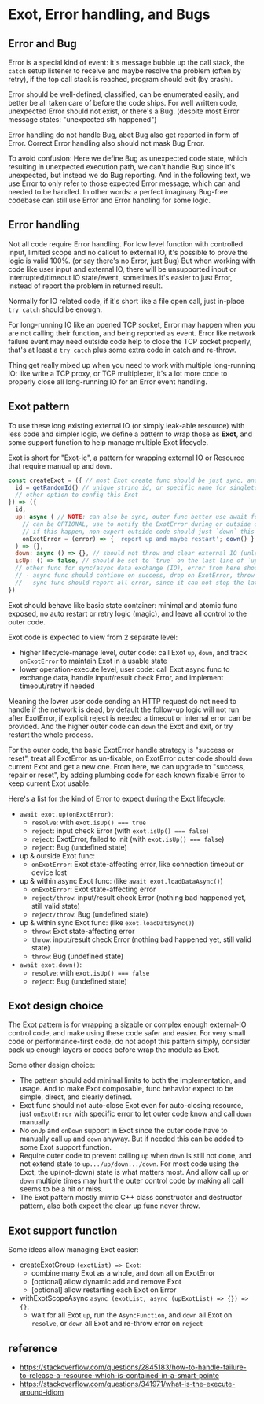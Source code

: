 # Exot, Error handling, and Bugs


## Error and Bug

Error is a special kind of event:
  it's message bubble up the call stack,
  the `catch` setup listener to receive and maybe resolve the problem (often by retry),
  if the top call stack is reached, program should exit (by crash).

Error should be well-defined, classified, can be enumerated easily,
  and better be all taken care of before the code ships.
For well written code,
  unexpected Error should not exist,
  or there's a Bug. (despite most Error message states: "unexpected sth happened")

Error handling do not handle Bug,
  abet Bug also get reported in form of Error.
  Correct Error handling also should not mask Bug Error.

To avoid confusion:
  Here we define Bug as unexpected code state,
    which resulting in unexpected execution path,
    we can't handle Bug since it's unexpected, but instead we do Bug reporting.
  And in the following text,
    we use Error to only refer to those expected Error message, which can and needed to be handled.
  In other words:
    a perfect imaginary Bug-free codebase can still use Error and Error handling for some logic.


## Error handling

Not all code require Error handling.
  For low level function with controlled input, limited scope and no callout to external IO,
    it's possible to prove the logic is valid 100%. (or say there's no Error, just Bug)
  But when working with code like user input and external IO,
    there will be unsupported input or interrupted/timeout IO state/event,
    sometimes it's easier to just Error, instead of report the problem in returned result.

Normally for IO related code,
  if it's short like a file open call, just in-place `try catch` should be enough.

For long-running IO like an opened TCP socket,
  Error may happen when you are not calling their function, and being reported as event.
  Error like network failure event may need outside code help to close the TCP socket properly,
  that's at least a `try catch` plus some extra code in catch and re-throw.

Thing get really mixed up when you need to work with multiple long-running IO:
  like write a TCP proxy, or TCP multiplexer,
  it's a lot more code to properly close all long-running IO for an Error event handling.


## Exot pattern

To use these long existing external IO (or simply leak-able resource) with less code and simpler logic,
  we define a pattern to wrap those as **Exot**,
  and some support function to help manage multiple Exot lifecycle.

Exot is short for "Exot-ic",
  a pattern for wrapping external IO or Resource that require manual `up` and `down`.

```js
const createExot = ({ // most Exot create func should be just sync, and move async things to up()
  id = getRandomId() // unique string id, or specific name for singleton like "server-HTTP"
  // other option to config this Exot
}) => ({
  id,
  up: async ( // NOTE: can also be sync, outer func better use await for both
    // can be OPTIONAL, use to notify the ExotError during or outside of function call,
    // if this happen, non-expert outside code should just `down` this Exot and restart to get a safe state
    onExotError = (error) => { 'report up and maybe restart'; down() }
  ) => {},
  down: async () => {}, // should not throw and clear external IO (unless Bugged) // NOTE: can also be sync, outer func better use await for both
  isUp: () => false, // should be set to `true` on the last line of `up`, and to `false` the first line of `down`
  // other func for sync/async data exchange (IO), error from here should be input/result checking related (or doc it clearly)
  // - async func should continue on success, drop on ExotError, throw on input Error (Bug)
  // - sync func should report all error, since it can not stop the later code
})
```

Exot should behave like basic state container:
  minimal and atomic func exposed,
  no auto restart or retry logic (magic),
  and leave all control to the outer code.

Exot code is expected to view from 2 separate level:
- higher lifecycle-manage level, outer code:
    call Exot `up`, `down`, and track `onExotError` to maintain Exot in a usable state
- lower operation-execute level, user code:
    call Exot async func to exchange data, handle input/result check Error, and implement timeout/retry if needed

Meaning the lower user code sending an HTTP request do not need to handle if the network is dead,
  by default the follow-up logic will not run after ExotError, if explicit reject is needed a timeout or internal error can be provided.
And the higher outer code can `down` the Exot and exit, or try restart the whole process.

For the outer code, 
  the basic ExotError handle strategy is "success or reset", treat all ExotError as un-fixable,
  on ExotError outer code should `down` current Exot and get a new one.
From here, we can upgrade to "success, repair or reset",
  by adding plumbing code for each known fixable Error to keep current Exot usable.

Here's a list for the kind of Error to expect during the Exot lifecycle:
- `await exot.up(onExotError)`:
  - `resolve`: with `exot.isUp() === true`
  - `reject`: input check Error (with `exot.isUp() === false`)
  - `reject`: ExotError, failed to init (with `exot.isUp() === false`)
  - `reject`: Bug (undefined state)
- up & outside Exot func:
  - `onExotError`: Exot state-affecting error, like connection timeout or device lost
- up & within async Exot func: (like `await exot.loadDataAsync()`)
  - `onExotError`: Exot state-affecting error
  - `reject/throw`: input/result check Error (nothing bad happened yet, still valid state)
  - `reject/throw`: Bug (undefined state)
- up & within sync Exot func: (like `exot.loadDataSync()`)
  - `throw`: Exot state-affecting error
  - `throw`: input/result check Error (nothing bad happened yet, still valid state)
  - `throw`: Bug (undefined state)
- `await exot.down()`:
  - `resolve`: with `exot.isUp() === false`
  - `reject`: Bug (undefined state)


## Exot design choice

The Exot pattern is for wrapping a sizable or complex enough external-IO control code,
  and make using these code safer and easier.
For very small code or performance-first code, do not adopt this pattern simply,
  consider pack up enough layers or codes before wrap the module as Exot.

Some other design choice:
- The pattern should add minimal limits to both the implementation, and usage.
    And to make Exot composable, func behavior expect to be simple, direct, and clearly defined.
- Exot func should not auto-close Exot even for auto-closing resource,
    just `onExotError` with specific error to let outer code know and call `down` manually.
- No `onUp` and `onDown` support in Exot since the outer code have to manually call `up` and `down` anyway.
    But if needed this can be added to some Exot support function.
- Require outer code to prevent calling `up` when `down` is still not done,
    and not extend state to `up.../up/down.../down`.
    For most code using the Exot, the up(not-down) state is what matters most.
    And allow call `up` or `down` multiple times may hurt the outer control code by making all call seems to be a hit or miss.
- The Exot pattern mostly mimic C++ class constructor and destructor pattern,
    also both expect the clear up func never throw.


## Exot support function

Some ideas allow managing Exot easier:
- createExotGroup `(exotList) => Exot`:
  - combine many Exot as a whole, and `down` all on ExotError
  - [optional] allow dynamic add and remove Exot
  - [optional] allow restarting each Exot on Error
- withExotScopeAsync `async (exotList, async (upExotList) => {}) => {}`:
  - wait for all Exot `up`, run the `AsyncFunction`,
      and `down` all Exot on `resolve`,
      or `down` all Exot and re-throw error on `reject`


## reference

- https://stackoverflow.com/questions/2845183/how-to-handle-failure-to-release-a-resource-which-is-contained-in-a-smart-pointe
- https://stackoverflow.com/questions/341971/what-is-the-execute-around-idiom
